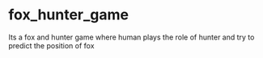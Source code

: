 # fox_hunter_game
Its a fox and hunter game where human plays the role of hunter and try to predict the position of fox 
